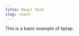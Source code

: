 ```yaml
---
title: React Test
slug: react
---
```


This is a basic example of tiptap.

<demo name="React" mode="react" />